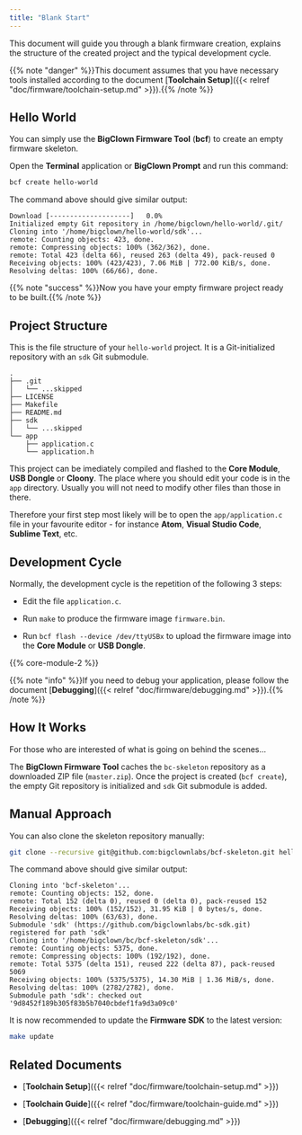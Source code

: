 ```yaml
---
title: "Blank Start"
---
```


This document will guide you through a blank firmware creation, explains the structure of the created project and the typical development cycle.

{{% note "danger" %}}This document assumes that you have necessary tools installed according to the document [**Toolchain Setup**]({{< relref "doc/firmware/toolchain-setup.md" >}}).{{% /note %}}

## Hello World

You can simply use the **BigClown Firmware Tool** (**bcf**) to create an empty firmware skeleton.

Open the **Terminal** application or **BigClown Prompt** and run this command:

```sh
bcf create hello-world
```

The command above should give similar output:

```
Download [--------------------]   0.0%
Initialized empty Git repository in /home/bigclown/hello-world/.git/
Cloning into '/home/bigclown/hello-world/sdk'...
remote: Counting objects: 423, done.
remote: Compressing objects: 100% (362/362), done.
remote: Total 423 (delta 66), reused 263 (delta 49), pack-reused 0
Receiving objects: 100% (423/423), 7.06 MiB | 772.00 KiB/s, done.
Resolving deltas: 100% (66/66), done.
```

{{% note "success" %}}Now you have your empty firmware project ready to be built.{{% /note %}}

## Project Structure

This is the file structure of your `hello-world` project. It is a Git-initialized repository with an `sdk` Git submodule.

```
.
├── .git
│   └── ...skipped
├── LICENSE
├── Makefile
├── README.md
├── sdk
│   └── ...skipped
└── app
    ├── application.c
    └── application.h
```

This project can be imediately compiled and flashed to the **Core Module**, **USB Dongle** or **Cloony**. The place where you should edit your code is in the `app` directory. Usually you will not need to modify other files than those in there.

Therefore your first step most likely will be to open the `app/application.c` file in your favourite editor - for instance **Atom**, **Visual Studio Code**, **Sublime Text**, etc.

## Development Cycle

Normally, the development cycle is the repetition of the following 3 steps:

* Edit the file `application.c`.

* Run `make` to produce the firmware image `firmware.bin`.

* Run `bcf flash --device /dev/ttyUSBx` to upload the firmware image into the **Core Module** or **USB Dongle**.

{{% core-module-2 %}}

{{% note "info" %}}If you need to debug your application, please follow the document [**Debugging**]({{< relref "doc/firmware/debugging.md" >}}).{{% /note %}}

## How It Works

For those who are interested of what is going on behind the scenes...

The **BigClown Firmware Tool** caches the `bc-skeleton` repository as a downloaded ZIP file (`master.zip`). Once the project is created (`bcf create`), the empty Git repository is initialized and `sdk` Git submodule is added.

## Manual Approach

You can also clone the skeleton repository manually:

```sh
git clone --recursive git@github.com:bigclownlabs/bcf-skeleton.git hello-world
```

The command above should give similar output:

```
Cloning into 'bcf-skeleton'...
remote: Counting objects: 152, done.
remote: Total 152 (delta 0), reused 0 (delta 0), pack-reused 152
Receiving objects: 100% (152/152), 31.95 KiB | 0 bytes/s, done.
Resolving deltas: 100% (63/63), done.
Submodule 'sdk' (https://github.com/bigclownlabs/bc-sdk.git) registered for path 'sdk'
Cloning into '/home/bigclown/bc/bcf-skeleton/sdk'...
remote: Counting objects: 5375, done.
remote: Compressing objects: 100% (192/192), done.
remote: Total 5375 (delta 151), reused 222 (delta 87), pack-reused 5069
Receiving objects: 100% (5375/5375), 14.30 MiB | 1.36 MiB/s, done.
Resolving deltas: 100% (2782/2782), done.
Submodule path 'sdk': checked out '9d8452f189b305f83b5b7040cbdef1fa9d3a09c0'
```

It is now recommended to update the **Firmware SDK** to the latest version:

```sh
make update
```

## Related Documents

* [**Toolchain Setup**]({{< relref "doc/firmware/toolchain-setup.md" >}})

* [**Toolchain Guide**]({{< relref "doc/firmware/toolchain-guide.md" >}})

* [**Debugging**]({{< relref "doc/firmware/debugging.md" >}})
